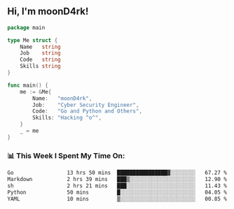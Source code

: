 <h2> Hi, I'm moonD4rk!</h2>

```go
package main

type Me struct {
	Name   string
	Job    string
	Code   string
	Skills string
}

func main() {
	me := &Me{
		Name:   "moonD4rk",
		Job:    "Cyber Security Engineer",
		Code:   "Go and Python and Others",
		Skills: "Hacking ^o^",
	}
	_ = me
}
```

<h3>📊 This Week I Spent My Time On:</h3>
<!-- <img align='right' src="https://github-readme-stats.vercel.app/api?username=moond4rk&show_icons=true&theme=radical", width="300" height="150"> -->

<!--START_SECTION:waka-->

```txt
Go                 13 hrs 50 mins  ████████████████▓░░░░░░░░   67.27 %
Markdown           2 hrs 39 mins   ███▒░░░░░░░░░░░░░░░░░░░░░   12.90 %
sh                 2 hrs 21 mins   ███░░░░░░░░░░░░░░░░░░░░░░   11.43 %
Python             50 mins         █░░░░░░░░░░░░░░░░░░░░░░░░   04.05 %
YAML               10 mins         ▒░░░░░░░░░░░░░░░░░░░░░░░░   00.85 %
```

<!--END_SECTION:waka-->

